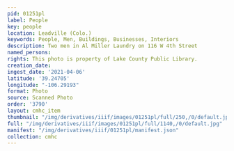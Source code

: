 ```yaml
---
pid: 01251pl
label: People
key: people
location: Leadville (Colo.)
keywords: People, Men, Buildings, Businesses, Interiors
description: Two men in Al Miller Laundry on 116 W 4th Street
named_persons: 
rights: This photo is property of Lake County Public Library.
creation_date: 
ingest_date: '2021-04-06'
latitude: '39.24705'
longitude: "-106.29193"
format: Photo
source: Scanned Photo
order: '3790'
layout: cmhc_item
thumbnail: "/img/derivatives/iiif/images/01251pl/full/250,/0/default.jpg"
full: "/img/derivatives/iiif/images/01251pl/full/1140,/0/default.jpg"
manifest: "/img/derivatives/iiif/01251pl/manifest.json"
collection: cmhc
---
```

